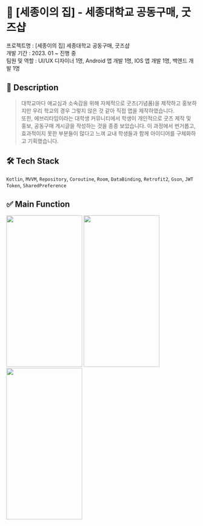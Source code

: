# 🎁 [세종이의 집] - 세종대학교 공동구매, 굿즈샵

프로젝트명 : [세종이의 집] 세종대학교 공동구매, 굿즈샵   
개발 기간 : 2023. 01 ~ 진행 중   
팀원 및 역할 : UI/UX 디자이너 1명, Android 앱 개발 1명, IOS 앱 개발 1명,  백엔드 개발 1명

## 📝 Description
> 대학교마다 애교심과 소속감을 위해 자체적으로 굿즈(기념품)을 제작하고 홍보하지만 우리 학교의 경우 그렇지 않은 것 같아 직접 앱을 제작하였습니다.   
또한, 에브리타임이라는 대학생 커뮤니티에서 학생이 개인적으로 굿즈 제작 및 홍보, 공동구매 게시글을 작성하는 것을 종종 보았습니다. 이 과정에서 번거롭고, 효과적이지 못한 부분들이 많다고 느껴 교내 학생들과 함께 아이디어를 구체화하고 기획했습니다. 

## 🛠️ Tech Stack
```Kotlin```, ```MVVM```, ```Repository```, ```Coroutine```, ```Room```, ```DataBinding```, ```Retrofit2```, ```Gson```, ```JWT Token```, ```SharedPreference```

## ✅ Main Function
<div>
  <img src="https://user-images.githubusercontent.com/98886487/228140970-2628a8b4-1134-486f-8b70-c8c1e979708b.png" width="200" height="400" /> 
  <img src="https://user-images.githubusercontent.com/98886487/228141015-138c6106-616e-4bd6-a46b-287da23aa2a7.png" width="200" height="400" /> 
  <img src="https://user-images.githubusercontent.com/98886487/228141029-992b6b0f-80ba-4d1d-a4d1-8b604a5e0ad3.png" width="200" height="400" />
</div>
